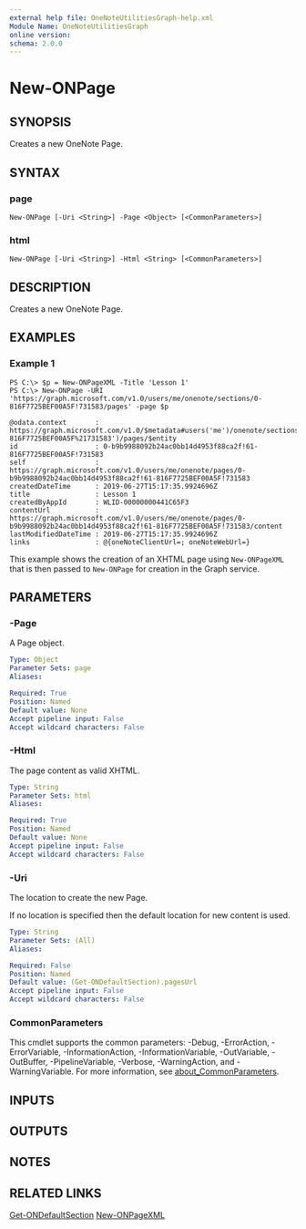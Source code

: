 ```yaml
---
external help file: OneNoteUtilitiesGraph-help.xml
Module Name: OneNoteUtilitiesGraph
online version:
schema: 2.0.0
---
```


# New-ONPage

## SYNOPSIS
Creates a new OneNote Page.

## SYNTAX

### page
```
New-ONPage [-Uri <String>] -Page <Object> [<CommonParameters>]
```

### html
```
New-ONPage [-Uri <String>] -Html <String> [<CommonParameters>]
```

## DESCRIPTION
Creates a new OneNote Page.

## EXAMPLES

### Example 1
```
PS C:\> $p = New-ONPageXML -Title 'Lesson 1'
PS C:\> New-ONPage -URI 'https://graph.microsoft.com/v1.0/users/me/onenote/sections/0-816F7725BEF00A5F!731583/pages' -page $p

@odata.context       : https://graph.microsoft.com/v1.0/$metadata#users('me')/onenote/sections('0-816F7725BEF00A5F%21731583')/pages/$entity
id                   : 0-b9b9988092b24ac0bb14d4953f88ca2f!61-816F7725BEF00A5F!731583
self                 : https://graph.microsoft.com/v1.0/users/me/onenote/pages/0-b9b9988092b24ac0bb14d4953f88ca2f!61-816F7725BEF00A5F!731583
createdDateTime      : 2019-06-27T15:17:35.9924696Z
title                : Lesson 1
createdByAppId       : WLID-00000000441C65F3
contentUrl           : https://graph.microsoft.com/v1.0/users/me/onenote/pages/0-b9b9988092b24ac0bb14d4953f88ca2f!61-816F7725BEF00A5F!731583/content
lastModifiedDateTime : 2019-06-27T15:17:35.9924696Z
links                : @{oneNoteClientUrl=; oneNoteWebUrl=}
```

This example shows the creation of an XHTML page using `New-ONPageXML` that is then passed to `New-ONPage` for creation in the Graph service.

## PARAMETERS

### -Page
A Page object.

```yaml
Type: Object
Parameter Sets: page
Aliases:

Required: True
Position: Named
Default value: None
Accept pipeline input: False
Accept wildcard characters: False
```

### -Html
The page content as valid XHTML.

```yaml
Type: String
Parameter Sets: html
Aliases:

Required: True
Position: Named
Default value: None
Accept pipeline input: False
Accept wildcard characters: False
```

### -Uri
The location to create the new Page.

If no location is specified then the default location for new content is used.

```yaml
Type: String
Parameter Sets: (All)
Aliases:

Required: False
Position: Named
Default value: (Get-ONDefaultSection).pagesUrl
Accept pipeline input: False
Accept wildcard characters: False
```

### CommonParameters
This cmdlet supports the common parameters: -Debug, -ErrorAction, -ErrorVariable, -InformationAction, -InformationVariable, -OutVariable, -OutBuffer, -PipelineVariable, -Verbose, -WarningAction, and -WarningVariable. For more information, see [about_CommonParameters](http://go.microsoft.com/fwlink/?LinkID=113216).

## INPUTS

## OUTPUTS

## NOTES

## RELATED LINKS

[Get-ONDefaultSection]()
[New-ONPageXML]()
